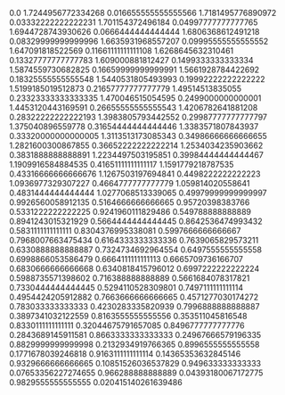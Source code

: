 0.0	1.7244956772334268
0.016655555555555566	1.7181495776890972
0.03332222222222231	1.701154372496184
0.04997777777777765	1.6944728743930626
0.0666444444444444	1.6806368612491218
0.08329999999999996	1.6635931968557207
0.09995555555555552	1.647091818522569
0.11661111111111108	1.6268645632310461
0.13327777777777783	1.609000881812427
0.1499333333333334	1.5874559730682825
0.16659999999999991	1.5661928784422692
0.18325555555555548	1.5440531805493993
0.19992222222222222	1.5199185019512873
0.21657777777777779	1.49514513835055
0.23323333333333335	1.470046515054595
0.2499000000000001	1.4453120443169591
0.26655555555555543	1.4206782641881208
0.28322222222222193	1.3983805793442552
0.29987777777777797	1.375040896559778
0.31654444444444446	1.3383571807843937
0.33320000000000005	1.3113513173085343
0.34986666666666655	1.2821600300867855
0.36652222222222214	1.2534034235903662
0.3831888888888891	1.2234497503195851
0.39984444444444467	1.1909916584884535
0.41651111111111117	1.1591779218787535
0.43316666666666676	1.1267503197694841
0.4498222222222223	1.0936977329307227
0.4664777777777779	1.059814020558641
0.4831444444444444	1.0277068513339065
0.49979999999999997	0.9926560058912135
0.5164666666666665	0.95720398383766
0.5331222222222225	0.9241960111829486
0.549788888888889	0.8941243015321929
0.5664444444444445	0.8642536474993432
0.5831111111111111	0.8304376995338081
0.5997666666666667	0.7968007663475434
0.6164333333333336	0.7639065829573211
0.6330888888888887	0.7324734692964554
0.6497555555555558	0.6998866053586479
0.6664111111111113	0.6665709736166707
0.6830666666666668	0.6340818415796012
0.6997222222222224	0.5988735571398602
0.716388888888889	0.5661684078317821
0.7330444444444445	0.5294110528309801
0.7497111111111114	0.4954424205912882
0.7663666666666665	0.4571277030174272
0.783033333333333	0.4230283335820939
0.7996888888888887	0.3897341032122559
0.8163555555555556	0.353511045816548
0.8330111111111111	0.32044675791657085
0.8496777777777776	0.2843689145911581
0.8663333333333333	0.24967666579196335
0.8829999999999998	0.2132934919766365
0.8996555555555558	0.1771678039246818
0.9163111111111114	0.14365353632845146
0.9329666666666665	0.10851526036537829
0.949633333333333	0.07653356227274655
0.966288888888889	0.04393180067172775
0.9829555555555555	0.020415140261639486
